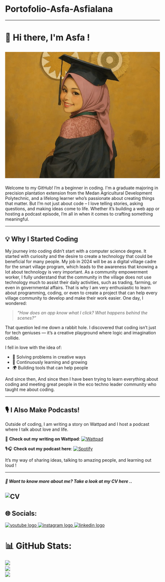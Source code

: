 # Portofolio-Asfa-Asfialana
---
# 👋 Hi there, I'm Asfa !
![ASFA_1](https://github.com/Asfa-Asfialana/portofolio-Asfa-Asfialana/blob/main/ASFA_1.jpg)
---

Welcome to my GitHub! I’m a beginner in coding. I'm a graduate majoring in precision plantation extension from the Medan Agricultural Development Polytechnic, and a lifelong learner who’s passionate about creating things that matter.
But I’m not just about code – I love telling stories, asking questions, and making ideas come to life. Whether it’s building a web app or hosting a podcast episode, I’m all in when it comes to crafting something meaningful.

---
## 💡 Why I Started Coding

My journey into coding didn’t start with a computer science degree. It started with curiosity and the desire to create a technology that could be beneficial for many people.
My job in 2024 will be as a digital village cadre for the smart village program, which leads to the awareness that knowing a lot about technology is very important. As a community empowerment worker, I fully understand that the community in the village does not use technology much to assist their daily activities, such as trading, farming, or even in governmental affairs. That is why I am very enthusiastic to learn about programming, coding, or even to create a project that can help every village community to develop and make their work easier.
One day, I wondered:  
> *“How does an app know what I click? What happens behind the scenes?”*  

That question led me down a rabbit hole. I discovered that coding isn’t just for tech geniuses — it’s a creative playground where logic and imagination collide.

I fell in love with the idea of:
- 🔧 Solving problems in creative ways  
- 🌱 Continuously learning and growing  
- 🌍 Building tools that can help people  

And since then, And since then I have been trying to learn everything about coding and meeting great people in the eco techno leader community who taught me about coding.

---

## 🎙 I Also Make Podcasts!

Outside of coding, I am writing a story on Wattpad and I host a podcast where I talk about love and life.

📖 **Check out my writing on Wattpad**: [![Wattpad](https://img.shields.io/badge/Wattpad-Profile-orange?logo=wattpad)](https://www.wattpad.com/user/AsfaAspia)

🎙️🎧 **Check out my podcast here**: [![Spotify](https://img.shields.io/badge/Spotify-Podcast-green?logo=spotify)](https://open.spotify.com/show/3SG2l8nKttjbQtdQZ37ig2?si=78948f28649148b8)


It’s my way of sharing ideas, talking to amazing people, and learning out loud !

---
##### 👋 Want to know more about me? Take a look at my CV here ..
![CV](https://github.com/Asfa-Asfialana/portofolio-Asfa-Asfialana/tree/main/CV-PDF)
---

## 🌐 Socials:
<div align="left">
  <a href="https://www.youtube.com/@Dailysweetjbi" target="_blank">
    <img src="https://raw.githubusercontent.com/maurodesouza/profile-readme-generator/master/src/assets/icons/social/youtube/default.svg" width="52" height="40" alt="youtube logo"  />
  </a>
  <a href="https://www.instagram.com/as.asfialn/" target="_blank">
    <img src="https://raw.githubusercontent.com/maurodesouza/profile-readme-generator/master/src/assets/icons/social/instagram/default.svg" width="52" height="40" alt="instagram logo"  />
  </a>
  <a href="https://www.linkedin.com/in/asfaasfialana86/" target="_blank">
    <img src="https://raw.githubusercontent.com/maurodesouza/profile-readme-generator/master/src/assets/icons/social/linkedin/default.svg" width="52" height="40" alt="linkedin logo"  />
  </a>
</div>

###
</div>

###
# 📊 GitHub Stats:
![](https://github-readme-stats.vercel.app/api?username=asfa-asfialana&theme=dark&hide_border=false&include_all_commits=false&count_private=false)<br/>
![](https://nirzak-streak-stats.vercel.app/?user=asfa-asfialana&theme=dark&hide_border=false)<br/>
![](https://github-readme-stats.vercel.app/api/top-langs/?username=asfa-asfialana&theme=dark&hide_border=false&include_all_commits=false&count_private=false&layout=compact)

###

<!-- Proudly created with GPRM ( https://gprm.itsvg.in ) -->
